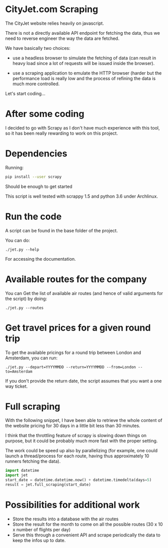 # CityJet.com Scraping

The CityJet website relies heavily on javascript.

There is not a directly available API endpoint for fetching the data, thus
we need to reverse engineer the way the data are fetched.

We have basically two choices:

- use a headless browser to simulate the fetching of data (can result
  in heavy load since a lot of requests will be issued inside the browser).

- use a scraping application to emulate the HTTP browser (harder but
  the performance load is really low and the process of refining the
  data is much more controlled.

Let's start coding...

# After some coding

I decided to go with Scrapy as I don't have much experience with this tool,
so it has been really rewarding to work on this project.

# Dependencies


Running:

```bash
pip install --user scrapy
```

Should be enough to get started

This script is well tested with scrappy 1.5 and python 3.6 under Archlinux.

# Run the code

A script can be found in  the base folder of the project.

You can do:

```
./jet.py --help
```

For accessing the documentation.

# Available routes for the company

You can Get the list of available air routes (and
hence of valid arguments for the script) by doing:

```
./jet.py --routes
```

# Get travel prices for a given round trip

To get the available pricings for a round trip between
London and Amsterdam, you can run:

```
./jet.py --depart=YYYYMMDD --return=YYYYMMDD --from=London --to=Amsterdam
```

If you don't provide the return date, the script assumes that you want
a one way ticket.

# Full scraping

With the following snippet, I have been able to retrieve the whole
content of the website pricing for 30 days in a little bit less than
30 minutes.

I think that the throttling feature of scrapy is slowing down things
on purpose, but it could be probably much more fast with the proper
setting.

The work could be speed up also by parallelizing (for example, one
could launch a thread/process for each route, having thus approximately
10 runners fetching the data).

```python
import datetime
import jet
start_date = datetime.datetime.now() + datetime.timedelta(days=5)
result = jet.full_scraping(start_date)
```

# Possibilities for additional work

- Store the results into a database with the air routes
- Store the result for the month to come on all the possible routes (30 x 10 x number of flights per day)
- Serve this through a convenient API and scrape periodically the data to keep the infos up to date.
